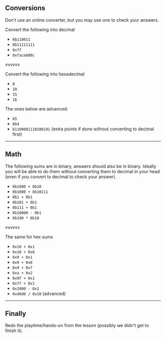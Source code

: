 ## Conversions

Don't use an online converter, but you may use one to check your answers.

Convert the following into decimal

- `0b110011`
- `0b11111111`
- `0x7f`
- `0xfaceb00c`

vvvvvv

Convert the following into hexadecimal

- `8`
- `10`
- `15`
- `16`

The ones below are advanced:

- `65`
- `864`
- `b1100001110100101` (extra points if done without converting to decimal first)


---
## Math

The following sums are in binary, answers should also be in binary.
Ideally you will be able to do them without converting them to decimal in your head (even if you convert to decimal to check your answer).

- `0b1000 + 0b10`
- `0b1000 + 0b10111`
- `0b1 + 0b1`
- `0b101 + 0b1`
- `0b111 + 0b1`
- `0b10000 - 0b1`
- `0b100 * 0b10`

vvvvvv

The same for hex sums

- `0x10 + 0x1`
- `0x10 + 0x6`
- `0x9 + 0x1`
- `0x9 + 0x6`
- `0x9 + 0x7`
- `0xa + 0x2`
- `0x9f + 0x1`
- `0xff + 0x1`
- `0x1000 - 0x1`
- `0xd0d0 / 0x10` (advanced)


---

## Finally

Redo the playtime/hands-on from the lesson (possibly we didn't get to finish it).
